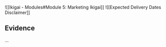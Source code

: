 ![[Ikigai - Modules#Module 5: Marketing Ikigai]]
![[Expected Delivery Dates Disclaimer]]

## Evidence

...